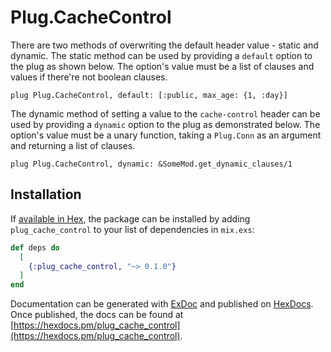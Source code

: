 # Plug.CacheControl

There are two methods of overwriting the default header value - static and
dynamic. The static method can be used by providing a `default` option to the
plug as shown below. The option's value must be a list of clauses and values if
there're not boolean clauses.

```
plug Plug.CacheControl, default: [:public, max_age: {1, :day}]
```

The dynamic method of setting a value to the `cache-control` header can be used
by providing a `dynamic` option to the plug as demonstrated below. The option's
value must be a unary function, taking a `Plug.Conn` as an argument and
returning a list of clauses.

```
plug Plug.CacheControl, dynamic: &SomeMod.get_dynamic_clauses/1
```

## Installation

If [available in Hex](https://hex.pm/docs/publish), the package can be installed
by adding `plug_cache_control` to your list of dependencies in `mix.exs`:

```elixir
def deps do
  [
    {:plug_cache_control, "~> 0.1.0"}
  ]
end
```

Documentation can be generated with [ExDoc](https://github.com/elixir-lang/ex_doc)
and published on [HexDocs](https://hexdocs.pm). Once published, the docs can
be found at [https://hexdocs.pm/plug_cache_control](https://hexdocs.pm/plug_cache_control).
